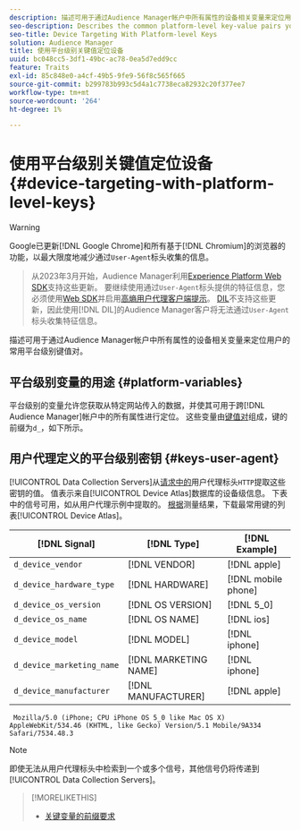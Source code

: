 ```yaml
---
description: 描述可用于通过Audience Manager帐户中所有属性的设备相关变量来定位用户的常用平台级别键值对。
seo-description: Describes the common platform-level key-value pairs you can use to target users with device-related variables across all properties in your Audience Manager account.
seo-title: Device Targeting With Platform-level Keys
solution: Audience Manager
title: 使用平台级别关键值定位设备
uuid: bc048cc5-3df1-49bc-ac78-0ea5d7edd9cc
feature: Traits
exl-id: 85c848e0-a4cf-49b5-9fe9-56f8c565f665
source-git-commit: b299783b993c5d4a1c7738eca82932c20f377ee7
workflow-type: tm+mt
source-wordcount: '264'
ht-degree: 1%

---
```


# 使用平台级别关键值定位设备 {#device-targeting-with-platform-level-keys}

>[!WARNING]
>
>Google已更新[!DNL Google Chrome]和所有基于[!DNL Chromium]的浏览器的功能，以最大限度地减少通过`User-Agent`标头收集的信息。
>>从2023年3月开始，Audience Manager利用[Experience Platform Web SDK](https://experienceleague.adobe.com/docs/experience-platform/edge/home.html?lang=en)支持这些更新。 要继续使用通过`User-Agent`标头提供的特征信息，您必须使用[Web SDK](https://experienceleague.adobe.com/docs/experience-platform/edge/home.html?lang=en)并启用[高熵用户代理客户端提示](https://experienceleague.adobe.com/docs/experience-platform/edge/fundamentals/user-agent-client-hints.html?lang=en)。
>>[DIL](../../../using/dil/dil-overview.md)不支持这些更新，因此使用[!DNL DIL]的Audience Manager客户将无法通过`User-Agent`标头收集特征信息。

描述可用于通过Audience Manager帐户中所有属性的设备相关变量来定位用户的常用平台级别键值对。

## 平台级别变量的用途 {#platform-variables}

<!-- c_tb_device_targeting.xml -->

平台级别的变量允许您获取从特定网站传入的数据，并使其可用于跨[!DNL Audience Manager]帐户中的所有属性进行定位。 这些变量由[键值对](../../reference/key-value-pairs-explained.md)组成，键的前缀为`d_`，如下所示。

## 用户代理定义的平台级别密钥 {#keys-user-agent}

[!UICONTROL Data Collection Servers]从[请求中的](https://www.w3.org/Protocols/rfc2616/rfc2616-sec14.html#sec14.43)用户代理标头`HTTP`提取这些密钥的值。 值表示来自[!UICONTROL Device Atlas]数据库的设备级信息。 下表中的信号可用，如从用户代理示例中提取的。 [根据](assets/device_keys.csv)测量结果，下载最常用键的列表[!UICONTROL Device Atlas]。

| [!DNL Signal] | [!DNL Type] | [!DNL Example] |
|---|---|---|
| `d_device_vendor` | [!DNL VENDOR] | [!DNL apple] |
| `d_device_hardware_type` | [!DNL HARDWARE] | [!DNL mobile phone] |
| `d_device_os_version` | [!DNL OS VERSION] | [!DNL 5_0] |
| `d_device_os_name` | [!DNL OS NAME] | [!DNL ios] |
| `d_device_model` | [!DNL MODEL] | [!DNL iphone] |
| `d_device_marketing_name` | [!DNL MARKETING NAME] | [!DNL iphone] |
| `d_device_manufacturer` | [!DNL MANUFACTURER] | [!DNL apple] |

```
 Mozilla/5.0 (iPhone; CPU iPhone OS 5_0 like Mac OS X) AppleWebKit/534.46 (KHTML, like Gecko) Version/5.1 Mobile/9A334 Safari/7534.48.3
```

>[!NOTE]
>
>即使无法从用户代理标头中检索到一个或多个信号，其他信号仍将传递到[!UICONTROL Data Collection Servers]。

>[!MORELIKETHIS]
>
>* [关键变量的前缀要求](../../features/traits/trait-variable-prefixes.md)
